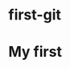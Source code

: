 # first-git
<DOCTYPE html>


<head>
     <meta charset="UTF-8">
     <meta name="viewport" content="width=device-width, initial-scale=1.0">
     <title>First GitHub</title>
     
</head>
<h1>My first</h1>

<body>
</body>

<html>

